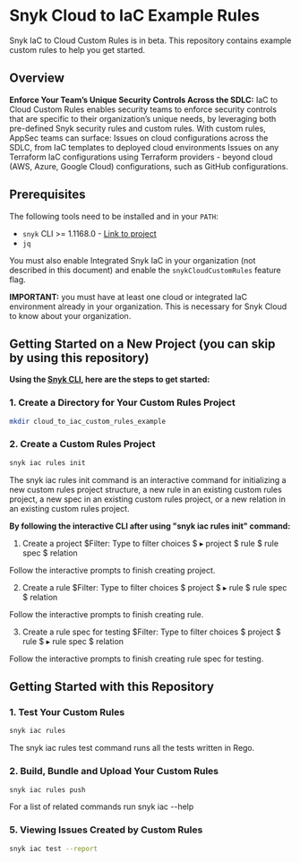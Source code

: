 # Snyk Cloud to IaC Example Rules
Snyk IaC to Cloud Custom Rules is in beta. This repository contains example custom rules to help you get started.

## Overview

**Enforce Your Team’s Unique Security Controls Across the SDLC:**
IaC to Cloud Custom Rules enables security teams to enforce security controls that are specific to their organization’s unique needs, by leveraging both pre-defined Snyk security rules and custom rules. With custom rules, AppSec teams can surface:
Issues on cloud configurations across the SDLC, from IaC templates to deployed cloud environments
Issues on any Terraform IaC configurations using Terraform providers - beyond cloud (AWS, Azure, Google Cloud) configurations, such as GitHub configurations.

## Prerequisites

The following tools need to be installed and in your `PATH`:

* `snyk` CLI >= 1.1168.0 - [Link to project](https://github.com/snyk/cli)
* `jq`

You must also enable Integrated Snyk IaC in your organization (not described in
this document) and enable the `snykCloudCustomRules` feature flag.

**IMPORTANT:** you must have at least one cloud or integrated IaC environment
already in your organization. This is necessary for Snyk Cloud to know about
your organization.

## Getting Started on a New Project (you can skip by using this repository)

**Using the [Snyk CLI]([url](https://docs.snyk.io/snyk-cli)), here are the steps to get started:**

### 1. Create a Directory for Your Custom Rules Project
```sh
mkdir cloud_to_iac_custom_rules_example
```

### 2. Create a Custom Rules Project
```sh
snyk iac rules init
```
The snyk iac rules init command is an interactive command for initializing a new custom rules project structure, a new rule in an existing custom rules project, a new spec in an existing custom rules project, or a new relation in an existing custom rules project.

**By following the interactive CLI after using "snyk iac rules init" command:**

1. Create a project
$Filter: Type to filter choices
$  ▸ project
$    rule
$    rule spec
$    relation

Follow the interactive prompts to finish creating project.

2. Create a rule
$Filter: Type to filter choices
$    project
$  ▸ rule
$    rule spec
$    relation

Follow the interactive prompts to finish creating rule.

3. Create a rule spec for testing
$Filter: Type to filter choices
$    project
$    rule
$  ▸ rule spec
$    relation

Follow the interactive prompts to finish creating rule spec for testing.

## Getting Started with this Repository

### 1. Test Your Custom Rules
```sh
snyk iac rules
```
The snyk iac rules test command runs all the tests written in Rego.

### 2. Build, Bundle and Upload Your Custom Rules
```sh
snyk iac rules push
```
For a list of related commands run snyk iac --help

### 5. Viewing Issues Created by Custom Rules
```sh
snyk iac test --report
```
